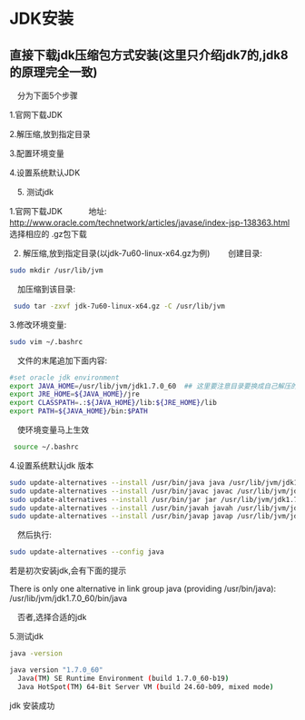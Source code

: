 # JDK安装

## 直接下载jdk压缩包方式安装(这里只介绍jdk7的,jdk8 的原理完全一致)
　分为下面5个步骤

   1.官网下载JDK

   2.解压缩,放到指定目录

   3.配置环境变量

   4.设置系统默认JDK

　5. 测试jdk

1.官网下载JDK　　　
     地址: http://www.oracle.com/technetwork/articles/javase/index-jsp-138363.html
　　选择相应的 .gz包下载 

2. 解压缩,放到指定目录(以jdk-7u60-linux-x64.gz为例)
　　创建目录:
```bash
sudo mkdir /usr/lib/jvm
```

　加压缩到该目录:

```bash
 sudo tar -zxvf jdk-7u60-linux-x64.gz -C /usr/lib/jvm
 ```

3.修改环境变量:　　
```bash
sudo vim ~/.bashrc
```
　文件的末尾追加下面内容:
```bash
#set oracle jdk environment
export JAVA_HOME=/usr/lib/jvm/jdk1.7.0_60  ## 这里要注意目录要换成自己解压的jdk 目录
export JRE_HOME=${JAVA_HOME}/jre  
export CLASSPATH=.:${JAVA_HOME}/lib:${JRE_HOME}/lib  
export PATH=${JAVA_HOME}/bin:$PATH  
```
　使环境变量马上生效
```bash
 source ~/.bashrc
 ```

4.设置系统默认jdk 版本
```bash
sudo update-alternatives --install /usr/bin/java java /usr/lib/jvm/jdk1.7.0_60/bin/java 300  
sudo update-alternatives --install /usr/bin/javac javac /usr/lib/jvm/jdk1.7.0_60/bin/javac 300  
sudo update-alternatives --install /usr/bin/jar jar /usr/lib/jvm/jdk1.7.0_60/bin/jar 300   
sudo update-alternatives --install /usr/bin/javah javah /usr/lib/jvm/jdk1.7.0_60/bin/javah 300   
sudo update-alternatives --install /usr/bin/javap javap /usr/lib/jvm/jdk1.7.0_60/bin/javap 300  
``` 
　然后执行:
```bash
sudo update-alternatives --config java
```
 若是初次安装jdk,会有下面的提示     

   There is only one alternative in link group java (providing /usr/bin/java): 
    /usr/lib/jvm/jdk1.7.0_60/bin/java

　否者,选择合适的jdk

5.测试jdk
```bash
java -version

java version "1.7.0_60"
  Java(TM) SE Runtime Environment (build 1.7.0_60-b19)
  Java HotSpot(TM) 64-Bit Server VM (build 24.60-b09, mixed mode)
```
  jdk 安装成功
